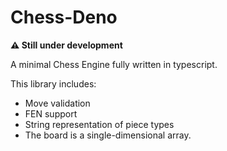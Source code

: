 # Chess-Deno

**⚠️ Still under development**

A minimal Chess Engine fully written in typescript.

This library includes:
- Move validation
- FEN support
- String representation of piece types 
- The board is a single-dimensional array.